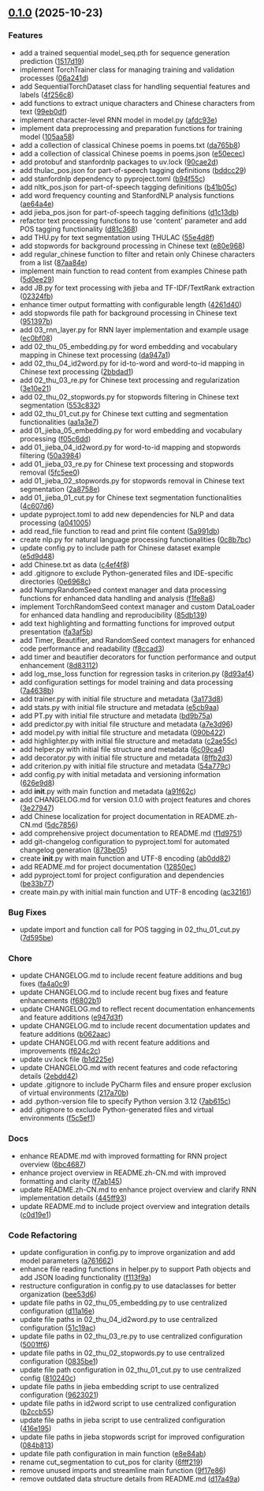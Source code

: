<!-- insertion marker -->
<a name="0.1.0"></a>

## [0.1.0](https://github.com///compare/f5c5ef1cfc0c6bb2c2ca278dd7190efd9ee7c602...0.1.0) (2025-10-23)

### Features

- add a trained sequential model_seq.pth for sequence generation prediction ([1517d19](https://github.com///commit/1517d196c40aff3a210c7acc7e7396d1a0f0386f))
- implement TorchTrainer class for managing training and validation processes ([06a241d](https://github.com///commit/06a241d4155e2a954f06fdf29e028399bf9ec111))
- add SequentialTorchDataset class for handling sequential features and labels ([4f256c8](https://github.com///commit/4f256c8121dfccabccb95b940ef930927591cd37))
- add functions to extract unique characters and Chinese characters from text ([99eb0df](https://github.com///commit/99eb0df95a2d4a4634a9a213aa304f0ddef6ba3c))
- implement character-level RNN model in model.py ([afdc93e](https://github.com///commit/afdc93ed4235734d23116e2e3395201a2148b140))
- implement data preprocessing and preparation functions for training model ([105aa58](https://github.com///commit/105aa5814c5c84c2176529ecf71cce0680b98b39))
- add a collection of classical Chinese poems in poems.txt ([da765b8](https://github.com///commit/da765b86bffb991c625a9d34ff0ae400923a107f))
- add a collection of classical Chinese poems in poems.json ([e50ecec](https://github.com///commit/e50ecec0843d5e72ec21d976a89bec98691a3e30))
- add protobuf and stanfordnlp packages to uv.lock ([90cae2d](https://github.com///commit/90cae2d357c28a466436b7b54c9a22dac36b2275))
- add thulac_pos.json for part-of-speech tagging definitions ([bddcc29](https://github.com///commit/bddcc294a8e9db9acef67556c24735f86140e44e))
- add stanfordnlp dependency to pyproject.toml ([b94f55c](https://github.com///commit/b94f55c3c0f5b1e50f95eedf9276710b8d803f79))
- add nltk_pos.json for part-of-speech tagging definitions ([b41b05c](https://github.com///commit/b41b05c33181459dfe559b1e2f995751ccd119b6))
- add word frequency counting and StanfordNLP analysis functions ([ae64a4e](https://github.com///commit/ae64a4ec3c661e76842d570cd02207e7b1af199d))
- add jieba_pos.json for part-of-speech tagging definitions ([d1c13db](https://github.com///commit/d1c13db5ea23f313241c1f124682d0b61e5d5471))
- refactor text processing functions to use 'content' parameter and add POS tagging functionality ([d81c368](https://github.com///commit/d81c3687b862b087948b8afb28caea7a8c3de9d3))
- add THU.py for text segmentation using THULAC ([55e4d8f](https://github.com///commit/55e4d8ff7c32fb91f53133c9f72ebcf1960327d8))
- add stopwords for background processing in Chinese text ([e80e968](https://github.com///commit/e80e968c09a8bdb1ee9bccce4950336e0d19d320))
- add regular_chinese function to filter and retain only Chinese characters from a list ([87aa84e](https://github.com///commit/87aa84e0914fb7db9d1c42beacd1710678d58402))
- implement main function to read content from examples Chinese path ([5d0ee29](https://github.com///commit/5d0ee29ca9c9ba1206370f05793d2ed36a3b2083))
- add JB.py for text processing with jieba and TF-IDF/TextRank extraction ([02324fb](https://github.com///commit/02324fb5fb8b17e155782917cbe86eedc29a2108))
- enhance timer output formatting with configurable length ([4261d40](https://github.com///commit/4261d409bc0b25005a5dee8a8853f8710060f5eb))
- add stopwords file path for background processing in Chinese text ([951397b](https://github.com///commit/951397b183bda7072150e289845d4f9570d014eb))
- add 03_rnn_layer.py for RNN layer implementation and example usage ([ec0bf08](https://github.com///commit/ec0bf087ed46e0aa73f3eb359c4f07b0479cee52))
- add 02_thu_05_embedding.py for word embedding and vocabulary mapping in Chinese text processing ([da947a1](https://github.com///commit/da947a1ae30b6d470abdf0bd6993f664a0085c3f))
- add 02_thu_04_id2word.py for id-to-word and word-to-id mapping in Chinese text processing ([2bbdad1](https://github.com///commit/2bbdad19e6b5882dd29f5c1ec20d72cf4b81a429))
- add 02_thu_03_re.py for Chinese text processing and regularization ([3e10e21](https://github.com///commit/3e10e21af7900ceb8c2263edc6a0668553fa384d))
- add 02_thu_02_stopwords.py for stopwords filtering in Chinese text segmentation ([553c832](https://github.com///commit/553c8329a42b77a40f081f7438f3afa6a1750874))
- add 02_thu_01_cut.py for Chinese text cutting and segmentation functionalities ([aa1a3e7](https://github.com///commit/aa1a3e765a8b4ca2ffe7723d43eaea76f9716547))
- add 01_jieba_05_embedding.py for word embedding and vocabulary processing ([f05c6dd](https://github.com///commit/f05c6ddcec9f6cb74c170d3ec14663e4cf793e77))
- add 01_jieba_04_id2word.py for word-to-id mapping and stopwords filtering ([50a3984](https://github.com///commit/50a3984aa4299008898cdb593c9e20276e7d5f1f))
- add 01_jieba_03_re.py for Chinese text processing and stopwords removal ([5fc5ee0](https://github.com///commit/5fc5ee01421964760ef98d43db9db53d118b829f))
- add 01_jieba_02_stopwords.py for stopwords removal in Chinese text segmentation ([2a8758e](https://github.com///commit/2a8758e19327f178038d0e37f62225dee02f39db))
- add 01_jieba_01_cut.py for Chinese text segmentation functionalities ([4c607d6](https://github.com///commit/4c607d603bbc9d5101652eb009079849a5f0068d))
- update pyproject.toml to add new dependencies for NLP and data processing ([a041005](https://github.com///commit/a041005e76dffdb24fda55baf4c782485fe6fade))
- add read_file function to read and print file content ([5a991db](https://github.com///commit/5a991db3d3a748dc817aee4e42f873752990004c))
- create nlp.py for natural language processing functionalities ([0c8b7bc](https://github.com///commit/0c8b7bcc60c71fcecfb76f5af5abc8219cf30e42))
- update config.py to include path for Chinese dataset example ([e5d9d48](https://github.com///commit/e5d9d48ecd71b45e80e33718fe2263f4b8adb3d0))
- add Chinese.txt as data ([c4ef4f8](https://github.com///commit/c4ef4f86658a7b69ee3ab5634a39c96f4b9eb8d7))
- add .gitignore to exclude Python-generated files and IDE-specific directories ([0e6968c](https://github.com///commit/0e6968c2bc50b01ce5d5993431142eb7dfc14772))
- add NumpyRandomSeed context manager and data processing functions for enhanced data handling and analysis ([f1fe8a8](https://github.com///commit/f1fe8a89249a3bb253c33ba81bfe892a9a54babe))
- implement TorchRandomSeed context manager and custom DataLoader for enhanced data handling and reproducibility ([85db139](https://github.com///commit/85db1395c8b5a97778a00897dcc76a5b5d930f5a))
- add text highlighting and formatting functions for improved output presentation ([fa3af5b](https://github.com///commit/fa3af5bed9c43e2c6ec922f8bc777f4ed8bab152))
- add Timer, Beautifier, and RandomSeed context managers for enhanced code performance and readability ([f8ccad3](https://github.com///commit/f8ccad365f5356f4e6be7ed1bd78de393e91daf4))
- add timer and beautifier decorators for function performance and output enhancement ([8d83112](https://github.com///commit/8d831123a1a56dab8d8ed3e580599d113f004f24))
- add log_mse_loss function for regression tasks in criterion.py ([8d93af4](https://github.com///commit/8d93af4fccbe083738208fc0cdd67d9203567923))
- add configuration settings for model training and data processing ([7a4638b](https://github.com///commit/7a4638bc35561e094d6388ca0fc7c8dfaa3d7904))
- add trainer.py with initial file structure and metadata ([3a173d8](https://github.com///commit/3a173d8478d0cda316718fc5b2be1c5ddaea3e79))
- add stats.py with initial file structure and metadata ([e5cb9aa](https://github.com///commit/e5cb9aa4b0c2f446333cac7b70911caa345fb972))
- add PT.py with initial file structure and metadata ([bd9b75a](https://github.com///commit/bd9b75a7f103f3f00a77ca4e701ccf350f3bfd2b))
- add predictor.py with initial file structure and metadata ([a7e3d96](https://github.com///commit/a7e3d960f0b8d62e3d4f6003584bfd14be2becc3))
- add model.py with initial file structure and metadata ([090b422](https://github.com///commit/090b422750957ed1c41cb5e5875276169a20f872))
- add highlighter.py with initial file structure and metadata ([c2ae55c](https://github.com///commit/c2ae55c83c6d9e1b016ccdc0eb0b87e0dd9c4391))
- add helper.py with initial file structure and metadata ([6c09ca4](https://github.com///commit/6c09ca432c6b33756e9f640e35c323cd934917bf))
- add decorator.py with initial file structure and metadata ([8ffb2d3](https://github.com///commit/8ffb2d336221197455b6970fbbdb54e2d74cfa3c))
- add criterion.py with initial file structure and metadata ([54a779c](https://github.com///commit/54a779c1073f9d0ebb7b12ca9b2d6a646ca43053))
- add config.py with initial metadata and versioning information ([626e9d8](https://github.com///commit/626e9d851c8413ed9edea503e62309b3e709e619))
- add __init__.py with main function and metadata ([a91f62c](https://github.com///commit/a91f62c08150c33121bd22af2459da1f27b8b580))
- add CHANGELOG.md for version 0.1.0 with project features and chores ([3e27947](https://github.com///commit/3e27947c5fa5502fabd3363ed96281384d185b5c))
- add Chinese localization for project documentation in README.zh-CN.md ([5dc7856](https://github.com///commit/5dc7856b2cfb0cfa5de605a0d4e2dc47261bfd51))
- add comprehensive project documentation to README.md ([f1d9751](https://github.com///commit/f1d975155955be5bead4a07a9b32d77fa907d9a2))
- add git-changelog configuration to pyproject.toml for automated changelog generation ([873be05](https://github.com///commit/873be05669e7637baae645030b98b6aa49c48119))
- create __init__.py with main function and UTF-8 encoding ([ab0dd82](https://github.com///commit/ab0dd82b30a0d2d7ac0189363bca5e9e6fbe3ed7))
- add README.md for project documentation ([12850ec](https://github.com///commit/12850ec797aa33d407bb139391e97d02bd2dfa3a))
- add pyproject.toml for project configuration and dependencies ([be33b77](https://github.com///commit/be33b7718224645e05e60aba409a64fe915f6597))
- create main.py with initial main function and UTF-8 encoding ([ac32161](https://github.com///commit/ac321610227635750a4584e28e5c3629fe8aae99))

### Bug Fixes

- update import and function call for POS tagging in 02_thu_01_cut.py ([7d595be](https://github.com///commit/7d595beb2a44de2548001cf07813f088c6cd8f70))

### Chore

- update CHANGELOG.md to include recent feature additions and bug fixes ([fa4a0c9](https://github.com///commit/fa4a0c9a387185f77d38b7e9d8319c4ffa5ac5d8))
- update CHANGELOG.md to include recent bug fixes and feature enhancements ([f6802b1](https://github.com///commit/f6802b1d99c6d48617a76ad35a1a97c0175c0c1b))
- update CHANGELOG.md to reflect recent documentation enhancements and feature additions ([e947d3f](https://github.com///commit/e947d3f413c745e7f03ebd6c777cb1585b18fef1))
- update CHANGELOG.md to include recent documentation updates and feature additions ([b062aac](https://github.com///commit/b062aac3c033638102c7329216e189eaf5e4d8a9))
- update CHANGELOG.md with recent feature additions and improvements ([f624c2c](https://github.com///commit/f624c2c44f3366bbd05e54bcf39e94e392d4fc40))
- update uv.lock file ([b1d225e](https://github.com///commit/b1d225eda7e650cf7d5e7057db2360243371fb7b))
- update CHANGELOG.md with recent features and code refactoring details ([2ebdd42](https://github.com///commit/2ebdd426a989996ad74306654a0774d18336fa3e))
- update .gitignore to include PyCharm files and ensure proper exclusion of virtual environments ([217a70b](https://github.com///commit/217a70b655dd46a246717f0b177e9d0749de57c9))
- add .python-version file to specify Python version 3.12 ([7ab615c](https://github.com///commit/7ab615c9ae966dbfa95c0e8d291a6fe3c495fa53))
- add .gitignore to exclude Python-generated files and virtual environments ([f5c5ef1](https://github.com///commit/f5c5ef1cfc0c6bb2c2ca278dd7190efd9ee7c602))

### Docs

- enhance README.md with improved formatting for RNN project overview ([6bc4687](https://github.com///commit/6bc468774d8cadc10f4b0fe70b0a85b533b49538))
- enhance project overview in README.zh-CN.md with improved formatting and clarity ([f7ab145](https://github.com///commit/f7ab145400161b6822b72e4cca322e9c7f963055))
- update README.zh-CN.md to enhance project overview and clarify RNN implementation details ([445ff93](https://github.com///commit/445ff93b892e4f191cdb1e8aec6e5c41caba511c))
- update README.md to include project overview and integration details ([c0d19e1](https://github.com///commit/c0d19e1350a99346a6d440965c095f52ea0014b3))

### Code Refactoring

- update configuration in config.py to improve organization and add model parameters ([a761662](https://github.com///commit/a7616628c927778ff4bedf690290d9c3edcb7a48))
- enhance file reading functions in helper.py to support Path objects and add JSON loading functionality ([f113f9a](https://github.com///commit/f113f9abef93ef20738b4982bae2bc9e72492daf))
- restructure configuration in config.py to use dataclasses for better organization ([bee53d6](https://github.com///commit/bee53d6abbc96b48b0c44d3b871d7277988bef2a))
- update file paths in 02_thu_05_embedding.py to use centralized configuration ([d11a16e](https://github.com///commit/d11a16ed0f89be9d59805cdcce3758da0ae37898))
- update file paths in 02_thu_04_id2word.py to use centralized configuration ([51c19ac](https://github.com///commit/51c19ac6d248ff2ff3e047d403fd46a5213087da))
- update file paths in 02_thu_03_re.py to use centralized configuration ([5001ff6](https://github.com///commit/5001ff6c076f1baf2d08522b62cd8dccb17a0fd1))
- update file paths in 02_thu_02_stopwords.py to use centralized configuration ([0835be1](https://github.com///commit/0835be1a42c7992d5ce0243fae935b8baf95b912))
- update file path configuration in 02_thu_01_cut.py to use centralized config ([810240c](https://github.com///commit/810240cf8c1dfc7ee7d716f51f6160216f304cc5))
- update file paths in jieba embedding script to use centralized configuration ([9623021](https://github.com///commit/9623021ebcd618f52c250adb91f042cb1e5293fa))
- update file paths in id2word script to use centralized configuration ([b2ccb55](https://github.com///commit/b2ccb55f0e46d457de9d0cb23772050277f48daa))
- update file paths in jieba script to use centralized configuration ([416e195](https://github.com///commit/416e1956fca0711d4ed6d624bb4f98553457b7fb))
- update file paths in jieba stopwords script for improved configuration ([084b813](https://github.com///commit/084b813d894232a7fea914c55990d8b07b889799))
- update file path configuration in main function ([e8e84ab](https://github.com///commit/e8e84ab77e53ad10c1ff714705fdb54e9ff6feb8))
- rename cut_segmentation to cut_pos for clarity ([6fff219](https://github.com///commit/6fff2190e0c6736f8062141999ac1498bbffffea))
- remove unused imports and streamline main function ([9f17e86](https://github.com///commit/9f17e8602af06a12c96d222f4889e017e491ef09))
- remove outdated data structure details from README.md ([d17a49a](https://github.com///commit/d17a49a9830fba6287f1daad1461eeeaa3f9f66d))

